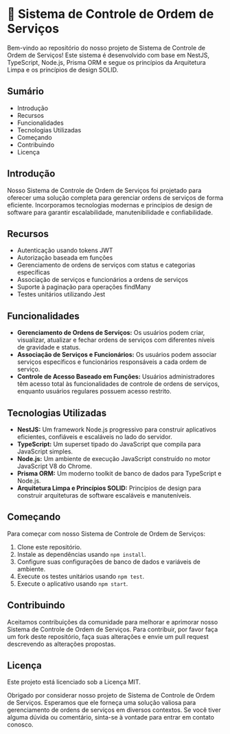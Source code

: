 # 🔧 **Sistema de Controle de Ordem de Serviços**

Bem-vindo ao repositório do nosso projeto de Sistema de Controle de Ordem de Serviços! Este sistema é desenvolvido com base em NestJS, TypeScript, Node.js, Prisma ORM e segue os princípios da Arquitetura Limpa e os princípios de design SOLID.

## **Sumário**

- Introdução
- Recursos
- Funcionalidades
- Tecnologias Utilizadas
- Começando
- Contribuindo
- Licença

## **Introdução**

Nosso Sistema de Controle de Ordem de Serviços foi projetado para oferecer uma solução completa para gerenciar ordens de serviços de forma eficiente. Incorporamos tecnologias modernas e princípios de design de software para garantir escalabilidade, manutenibilidade e confiabilidade.

## **Recursos**

- Autenticação usando tokens JWT
- Autorização baseada em funções
- Gerenciamento de ordens de serviços com status e categorias específicas
- Associação de serviços e funcionários a ordens de serviços
- Suporte à paginação para operações findMany
- Testes unitários utilizando Jest

## **Funcionalidades**

- **Gerenciamento de Ordens de Serviços:** Os usuários podem criar, visualizar, atualizar e fechar ordens de serviços com diferentes níveis de gravidade e status.
- **Associação de Serviços e Funcionários:** Os usuários podem associar serviços específicos e funcionários responsáveis a cada ordem de serviço.
- **Controle de Acesso Baseado em Funções:** Usuários administradores têm acesso total às funcionalidades de controle de ordens de serviços, enquanto usuários regulares possuem acesso restrito.

## **Tecnologias Utilizadas**

- **NestJS:** Um framework Node.js progressivo para construir aplicativos eficientes, confiáveis e escaláveis no lado do servidor.
- **TypeScript:** Um superset tipado do JavaScript que compila para JavaScript simples.
- **Node.js:** Um ambiente de execução JavaScript construído no motor JavaScript V8 do Chrome.
- **Prisma ORM:** Um moderno toolkit de banco de dados para TypeScript e Node.js.
- **Arquitetura Limpa e Princípios SOLID:** Princípios de design para construir arquiteturas de software escaláveis e manuteníveis.

## **Começando**

Para começar com nosso Sistema de Controle de Ordem de Serviços:

1. Clone este repositório.
2. Instale as dependências usando `npm install`.
3. Configure suas configurações de banco de dados e variáveis de ambiente.
4. Execute os testes unitários usando `npm test`.
5. Execute o aplicativo usando `npm start`.

## **Contribuindo**

Aceitamos contribuições da comunidade para melhorar e aprimorar nosso Sistema de Controle de Ordem de Serviços. Para contribuir, por favor faça um fork deste repositório, faça suas alterações e envie um pull request descrevendo as alterações propostas.

## **Licença**

Este projeto está licenciado sob a Licença MIT.

Obrigado por considerar nosso projeto de Sistema de Controle de Ordem de Serviços. Esperamos que ele forneça uma solução valiosa para gerenciamento de ordens de serviços em diversos contextos. Se você tiver alguma dúvida ou comentário, sinta-se à vontade para entrar em contato conosco.

